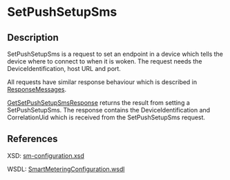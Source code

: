 # SetPushSetupSms

## Description

SetPushSetupSms is a request to set an endpoint in a device which tells the device where to connect to when it is woken. The request needs the DeviceIdentification, host URL and port.

All requests have similar response behaviour which is described in [ResponseMessages](../../responsemessages.md).

[GetSetPushSetupSmsResponse](getsetpushsetupsmsresponse.md) returns the result from setting a SetPushSetupSms. The response contains the DeviceIdentification and CorrelationUid which is received from the SetPushSetupSms request.

## References

XSD: [sm-configuration.xsd](https://github.com/OSGP/open-smart-grid-platform/blob/development/osgp/shared/osgp-ws-smartmetering/src/main/resources/schemas/sm-configuration.xsd)

WSDL: [SmartMeteringConfiguration.wsdl](https://github.com/OSGP/open-smart-grid-platform/blob/development/osgp/shared/osgp-ws-smartmetering/src/main/resources/SmartMeteringConfiguration.wsdl)

